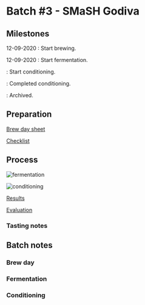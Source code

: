 # Batch #3 - SMaSH Godiva

## Milestones

12-09-2020 : Start brewing.

12-09-2020 : Start fermentation.

: Start conditioning.

: Completed conditioning.

: Archived.

## Preparation

[Brew day sheet](./Batch_3_03_SMaSH_Godiva_brew_day_sheet.pdf)

[Checklist](./Batch_3_03_SMaSH_Godiva_checklist.pdf)

## Process

![fermentation]()

![conditioning]()

[Results](./Batch_3_03_BSMaSH_Godiva_results.pdf)

[Evaluation]()

### Tasting notes

## Batch notes

### Brew day

### Fermentation

### Conditioning
